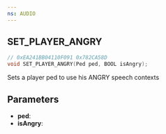 ```yaml
---
ns: AUDIO
---
```

## SET_PLAYER_ANGRY

```c
// 0xEA241BB04110F091 0x782CA58D
void SET_PLAYER_ANGRY(Ped ped, BOOL isAngry);
```

Sets a player ped to use his ANGRY speech contexts

## Parameters
* **ped**:
* **isAngry**:

